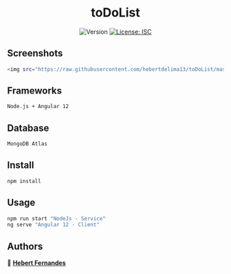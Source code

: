 <h1 align="center">toDoList</h1>
<p align="center">
  <img alt="Version" src="https://img.shields.io/badge/version-1.0.0-blue.svg?cacheSeconds=2592000" />
  <a href="#" target="_blank">
    <img alt="License: ISC" src="https://img.shields.io/badge/License-ISC-yellow.svg" />
  </a>
</p>

## Screenshots

```sh
<img src="https://raw.githubusercontent.com/hebertdelima13/toDoList/master/img/screenshot1.jpg?token=AUBWL2RJJVTTKPARLDOX7V3BRVQAG" />
```

## Frameworks

```sh
Node.js + Angular 12
```

## Database

```sh
MongoDB Atlas
```

## Install

```sh
npm install
```

## Usage

```sh
npm run start "NodeJs - Service"
ng serve "Angular 12 - Client"
```

## Authors

👤 <a href="https://www.linkedin.com/in/hebert-fernandes-de-lima-8b8913210/">**Hebert Fernandes**</a>
